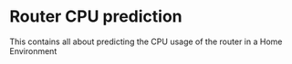 # Router CPU prediction
This contains all about predicting the CPU usage of the router in a Home Environment
